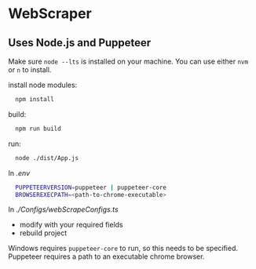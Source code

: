 # WebScraper
## Uses Node.js and Puppeteer

Make sure `node --lts` is installed on your machine. You can use either `nvm` or `n` to install.

install node modules:
```bash
  npm install
```

build:
```bash
  npm run build
```

run:
```bash
  node ./dist/App.js
```

In *.env*

```bash
  PUPPETEERVERSION=puppeteer | puppeteer-core
  BROWSEREXECPATH=<path-to-chrome-executable>
```

In *./Configs/webScrapeConfigs.ts*

  - modify with your required fields
  - rebuild project

Windows requires `puppeteer-core` to run, so this needs to be specified. Puppeteer requires a path to an executable chrome browser.